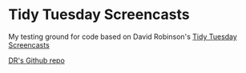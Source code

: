 # Tidy Tuesday Screencasts
My testing ground for code based on David Robinson's [Tidy Tuesday Screencasts](https://www.youtube.com/channel/UCeiiqmVK07qhY-wvg3IZiZQ)

[DR's Github repo](https://github.com/dgrtwo/data-screencasts)






